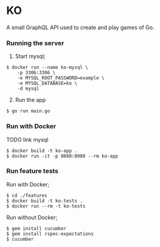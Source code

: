 # KO

A small GraphQL API used to create and play games of Go.

### Running the server

1. Start mysql;

```
$ docker run --name ko-mysql \
    -p 3306:3306 \
    -e MYSQL_ROOT_PASSWORD=example \
    -e MYSQL_DATABASE=ko \
    -d mysql
```

2. Run the app

```
$ go run main.go
```

### Run with Docker

TODO link mysql

```
$ docker build -t ko-app .
$ docker run -it -p 8080:8080 --rm ko-app
```

### Run feature tests

Run with Docker;

```
$ cd ./features
$ docker build -t ko-tests .
$ docker run --rm -t ko-tests
```

Run without Docker;

```
$ gem install cucumber
$ gem install rspec-expectations
$ cucumber
```